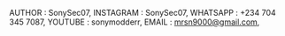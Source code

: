AUTHOR : SonySec07, 
INSTAGRAM : SonySec07, 
WHATSAPP : +234 704 345 7087, 
YOUTUBE : sonymodderr, 
EMAIL : mrsn9000@gmail.com, 
